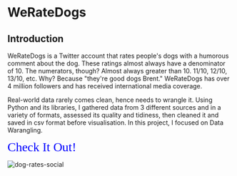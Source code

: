 # WeRateDogs

## Introduction
WeRateDogs is a Twitter account that rates people's dogs with a humorous comment about the dog. These ratings almost always have a denominator of 10. The numerators, though? Almost always greater than 10. 11/10, 12/10, 13/10, etc. Why? Because "they're good dogs Brent." WeRateDogs has over 4 million followers and has received international media coverage.

Real-world data rarely comes clean, hence needs to wrangle it. Using Python and its libraries, I gathered data from 3 different sources and in a variety of formats, assessed its quality and tidiness, then cleaned it and saved in csv format before visualisation. In this project, I focused on Data Warangling.

<span style="font-family:calibri; color: blue; font-size:2em;">Check It Out!</span>



![dog-rates-social](https://user-images.githubusercontent.com/104328188/184506010-c39a9fe8-6cb6-4bfd-957b-689f38116c50.jpg)

